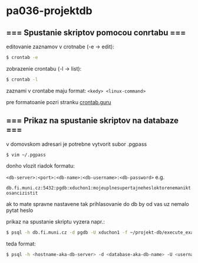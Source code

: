 # pa036-projektdb
## === Spustanie skriptov pomocou conrtabu ===

editovanie zaznamov v crotnabe (-e -> edit):
```sh
$ crontab -e
```

zobrazenie crontabu (-l -> list):
```sh
$ crontab -l
```

zaznami v crontabe maju format:
```<kedy> <linux-command>```

pre formatoanie <kedy> pozri stranku [crontab.guru](https://crontab.guru/)

## === Prikaz na spustanie skriptov na databaze ===

v domovskom adresari je potrebne vytvorit subor .pgpass
```sh
$ vim ~/.pgpass
```

donho vlozit riadok formatu:

```<db-server>:<port>:<db-name>:<db-username>:<db-password>```
e.g.

```db.fi.muni.cz:5432:pgdb:xduchon1:mojeuplnesupertajnehesloktorenemaniktosancizistit```

ak to mate spravne nastavene tak prihlasovanie do db by od vas uz nemalo pytat heslo

prikaz na spustanie skriptu vyzera napr.:
```sh
$ psql -h db.fi.muni.cz -d pgdb -U xduchon1 -f ~/projekt-db/execute_example.sql
```

teda format:
```sh
$ psql -h <hostname-aka-db-server> -d <database-aka-db-name> -U <username> -f <file-to-execute>
```

